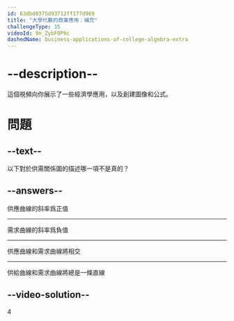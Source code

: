 ```yaml
---
id: 63dbd0375d93712ff177d969
title: "大學代數的商業應用：補充"
challengeType: 15
videoId: 9n_ZybF0Phc
dashedName: business-applications-of-college-algebra-extra
---
```


# --description--

這個視頻向你展示了一些經濟學應用，以及創建圖像和公式。

# 問題

## --text--

以下對於供需關係圖的描述哪一項不是真的？

## --answers--

供應曲線的斜率爲正值

---

需求曲線的斜率爲負值

---

供應曲線和需求曲線將相交

---

供給曲線和需求曲線將總是一條直線

## --video-solution--

4
